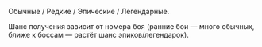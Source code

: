 Обычные / Редкие / Эпические / Легендарные.

Шанс получения зависит от номера боя (ранние бои — много обычных, ближе к боссам — растёт шанс эпиков/легендарок).